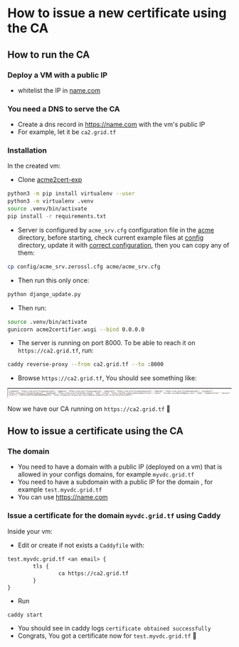 # How to issue a new certificate using the CA

## How to run the CA

### Deploy a VM with a public IP

- whitelist the IP in [name.com](https://www.name.com/account/settings/api)

### You need a DNS to serve the CA

- Create a dns record in <https://name.com> with the vm's public IP
- For example, let it be `ca2.grid.tf`

### Installation

In the created vm:

- Clone [acme2cert-exp](https://github.com/abom/acme2cert-exp)

```bash
python3 -m pip install virtualenv --user
python3 -m virtualenv .venv
source .venv/bin/activate
pip install -r requirements.txt
```

- Server is configured by `acme_srv.cfg` configuration file in the [acme](/acme) directory,
before starting, check current example files at [config](/config) directory,
update it with [correct configuration](/README.md#configuring-the-server),
then you can copy any of them:

```bash
cp config/acme_srv.zerossl.cfg acme/acme_srv.cfg
```

- Then run this only once:

```bash
python django_update.py
```

- Then run:

```bash
source .venv/bin/activate
gunicorn acme2certifier.wsgi --bind 0.0.0.0
```

- The server is running on port 8000. To be able to reach it on `https://ca2.grid.tf`, run:

```bash
caddy reverse-proxy --from ca2.grid.tf --to :8000
```

- Browse `https://ca2.grid.tf`, You should see something like:

![ ](diagram/browse_server.png)

Now we have our CA running on `https://ca2.grid.tf` 🎉

## How to issue a certificate using the CA

### The domain

- You need to have a domain with a public IP (deployed on a vm) that is allowed in your configs domains, for example `myvdc.grid.tf`
- You need to have a subdomain with a public IP for the domain , for example `test.myvdc.grid.tf`
- You can use <https://name.com>

### Issue a certificate for the domain `myvdc.grid.tf` using Caddy

Inside your vm:

- Edit or create if not exists a `Caddyfile` with:

```caddy
test.myvdc.grid.tf <an email> {
        tls {
                ca https://ca2.grid.tf
        }
}
```

- Run

```bash
caddy start
```

- You should see in caddy logs `certificate obtained successfully`
- Congrats, You got a certificate now for `test.myvdc.grid.tf` 🎉
